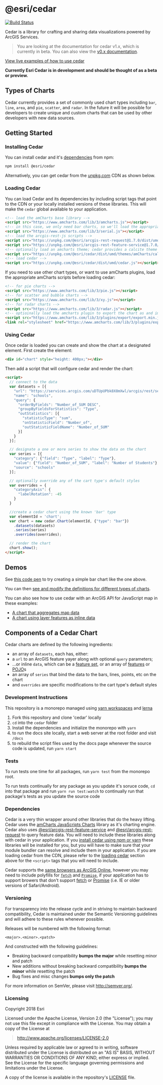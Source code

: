 # @esri/cedar

[![Build Status](https://travis-ci.org/Esri/cedar.svg?branch=master)](https://travis-ci.org/Esri/cedar)

Cedar is a library for crafting and sharing data visualizations powered by ArcGIS Services.

> You are looking at the documentation for cedar v1.x, which is currently in beta. You can also view the [v0.x documentation](https://github.com/Esri/cedar/blob/v0.x/README.md).

[View live examples of how to use cedar](http://cedar-v1.surge.sh/)

<!--
At the highest level, Cedar provides a simple chart API. Beyond that it is possible to create new and unique chart types that can be loaded and customized through interactions and styling depending on your needs.
-->

**Currently Esri Cedar is in development and should be thought of as a beta or preview.**

## Types of Charts

Cedar currently provides a set of commonly used chart types including `bar`, `line`, `area`, and `pie`, `scatter`, and `radar`. In the future it will be possible for developers to create unique and custom charts that can be used by other developers with new data sources.
<!--
When starting with Cedar, we suggest that you begin by exploring the simple charts using your own data services. As you experiment with the interactions with Maps and more complex interaction you can also customize these charts with new capabilities such as legends, size scaling or labeling. Finally, you can fork and create completely custom chart templates that you then provide for other developers to use through Cedar.
-->

## Getting Started

### Installing Cedar

You can install cedar and it's [dependencies](#dependencies) from npm:
```bash
npm install @esri/cedar
```

Alternatively, you can get cedar from the [unpkg.com](https://unpkg.com/) CDN as shown below.

### Loading Cedar

You can load Cedar and its dependencies by including script tags that point to the CDN or your locally installed versions of these libraries. This will make the `cedar` global available to your application.

```html
<!-- load the amCharts base library -->
<script src="https://www.amcharts.com/lib/3/amcharts.js"></script>
<!-- in this case, we only need bar charts, so we'll load the appropriate amCharts script -->
<script src="https://www.amcharts.com/lib/3/serial.js"></script>
<!-- load the arcgis-rest-js scripts -->
<script src="https://unpkg.com/@esri/arcgis-rest-request@1.7.0/dist/umd/request.umd.min.js"></script>
<script src="https://unpkg.com/@esri/arcgis-rest-feature-service@1.7.0/dist/umd/feature-service.umd.min.js"></script>
<!-- optionally load an amcharts theme; cedar provides a calcite theme -->
<script src="https://unpkg.com/@esri/cedar/dist/umd/themes/amCharts/calcite.js"></script>
<!-- load cedar -->
<script src="https://unpkg.com/@esri/cedar/dist/umd/cedar.js"></script>
```

If you need to use other chart types, or want to use amCharts plugins, load the appropriate amCharts scripts before loading cedar:

```html
<!-- for pie charts -->
<script src="https://www.amcharts.com/lib/3/pie.js"></script>
<!-- for scatter and bubble charts -->
<script src="https://www.amcharts.com/lib/3/xy.js"></script>
<!-- for radar charts -->
<script src="https://www.amcharts.com/lib/3/radar.js"></script>
<!-- optioinally load the amcharts plugin to export the chart as and image or table -->
<script src="https://www.amcharts.com/lib/3/plugins/export/export.min.js"></script>
<link rel="stylesheet" href="https://www.amcharts.com/lib/3/plugins/export/export.css" type="text/css" media="all" />
```

### Using Cedar

Once cedar is loaded you can create and show the chart at a designated element. First create the element:

```html
<div id="chart" style="height: 400px;"></div>
```

Then add a script that will configure cedar and render the chart:

```html
<script>
  // connect to the data
  var datasets = [{
    "url": "https://services.arcgis.com/uDTUpUPbk8X8mXwl/arcgis/rest/services/Public_Schools_in_Onondaga_County/FeatureServer/0",
    "name": "schools",
    "query": {
      "orderByFields": "Number_of_SUM DESC",
      "groupByFieldsForStatistics": "Type",
      "outStatistics": [{
        "statisticType": "sum",
        "onStatisticField": "Number_of",
        "outStatisticFieldName": "Number_of_SUM"
      }]
    }
  }];

  // designate a one or more series to show the data on the chart
  var series = [{
    "category": {"field": "Type", "label": "Type"},
    "value": {"field": "Number_of_SUM", "label": "Number of Students"},
    "source": "schools"
  }];

  // optionally override any of the cart type's default styles
  var overrides = {
    "categoryAxis": {
      "labelRotation": -45
    }
  }

  //create a cedar chart using the known 'bar' type
  var elementId = 'chart';
  var chart = new cedar.Chart(elementId, {"type": "bar"})
    .datasets(datasets)
    .series(series)
    .overrides(overrides);

  // render the chart
  chart.show();
</script>
```

## Demos

See [this code pen](https://codepen.io/tomwayson/pen/paxgeO) to try creating a simple bar chart like the one above.

You can then [see and modify the definitions for different types of charts](http://cedar-v1.surge.sh/).

You can also see how to use cedar with an ArcGIS API for JavaScript map in these examples:
- [A chart that aggregates map data](https://codepen.io/tomwayson/pen/YaKGjZ)
- [A chart using layer features as inline data](https://codepen.io/tomwayson/pen/mxdVqO)

## Components of a Cedar Chart

Cedar charts are defined by the following ingredients:

- an array of `datasets`, each has, either:
 - a `url` to an ArcGIS feature yayer along with optional `query` parameters;
 - ...or inline `data`, which can be a [feature set](https://esri.github.io/arcgis-rest-js/api/common-types/IFeatureSet/), or an array of [features](https://esri.github.io/arcgis-rest-js/api/common-types/IFeature/) or [POJO](http://blog.dreasgrech.com/2012/02/creating-pojos-in-javascript.html)s
- an array of `series` that bind the data to the bars, lines, points, etc on the chart
- and `overrides` are specific modifications to the cart type's default styles

<!-- TODO: API docs -->
<!-- See the [API documentation](http://esri.github.io/cedar/api) for further details. -->

### Development Instructions

This repository is a monorepo managed using [yarn workspaces](https://yarnpkg.com/lang/en/docs/workspaces/) and [lerna](https://github.com/lerna/lerna)

1. Fork this repository and clone 'cedar' locally
1. `cd` into the `cedar` folder
1. Install the dependencies and initialize the monorepo with `yarn`
1. to run the docs site locally, start a web server at the root folder and visit `/docs`
1. to rebuild the script files used by the docs page whenever the source code is updated, run `yarn start`

### Tests

To run tests one time for all packages, run `yarn test` from the monorepo root.

To run tests continually for any package as you update it's soruce code, `cd` into that package and run `yarn run test:watch` to continually run that package's tests as you update the source code

### Dependencies

Cedar is a very thin wrapper around other libraries that do the heavy lifting. Cedar uses the [amCharts JavaScripts Charts](https://www.amcharts.com/javascript-charts/) library as it's charting engine. Cedar also uses [@esri/arcgis-rest-feature-service](https://esri.github.io/arcgis-rest-js/api/feature-service/) and [@esri/arcgis-rest-request](https://esri.github.io/arcgis-rest-js/api/request/) to query feature data. You will need to include these libraries along with cedar in your application. If you [install cedar using npm or yarn](#installing-cedar) these libraries will be installed for you, but you will have to make sure that your module bundler can resolve and include them in your application. If you are loading cedar from the CDN, please refer to the [loading cedar](#loading-cedar) section above for the `<script>` tags that you will need to include.

Cedar supports the [same browsers as ArcGIS Online](https://doc.arcgis.com/en/arcgis-online/reference/browsers.htm), however you may need to include polyfills for [`fetch`](https://developer.mozilla.org/en-US/docs/Web/API/Fetch_API/Using_Fetch) and [`Promise`](https://developer.mozilla.org/en-US/docs/Web/JavaScript/Reference/Global_Objects/Promise), if your application has to support browers that don't support [fetch](https://caniuse.com/#search=fetch) or [Promise](https://caniuse.com/#search=promise) (i.e. IE or older versions of Safari/Android).

### Versioning

For transparency into the release cycle and in striving to maintain backward compatibility, Cedar is maintained under the Semantic Versioning guidelines and will adhere to these rules whenever possible.

Releases will be numbered with the following format:

`<major>.<minor>.<patch>`

And constructed with the following guidelines:

* Breaking backward compatibility **bumps the major** while resetting minor and patch
* New additions without breaking backward compatibility **bumps the minor** while resetting the patch
* Bug fixes and misc changes **bumps only the patch**

For more information on SemVer, please visit <http://semver.org/>.


### Licensing
Copyright 2018 Esri

Licensed under the Apache License, Version 2.0 (the "License");
you may not use this file except in compliance with the License.
You may obtain a copy of the License at

> http://www.apache.org/licenses/LICENSE-2.0

Unless required by applicable law or agreed to in writing, software
distributed under the License is distributed on an "AS IS" BASIS,
WITHOUT WARRANTIES OR CONDITIONS OF ANY KIND, either express or implied.
See the License for the specific language governing permissions and
limitations under the License.

A copy of the license is available in the repository's [LICENSE](./LICENSE) file.
